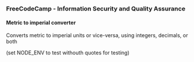 ### FreeCodeCamp - Information Security and Quality Assurance

#### Metric to imperial converter

Converts metric to imperial units or vice-versa, using integers, decimals, or both

(set NODE_ENV to test withouth quotes for testing)
